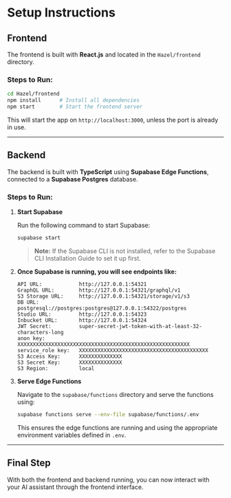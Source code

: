 # Setup Instructions

## Frontend

The frontend is built with **React.js** and located in the `Hazel/frontend` directory.

### Steps to Run:

```bash
cd Hazel/frontend
npm install      # Install all dependencies
npm start        # Start the frontend server
```

This will start the app on `http://localhost:3000`, unless the port is already in use.

---

## Backend

The backend is built with **TypeScript** using **Supabase Edge Functions**, connected to a **Supabase Postgres** database.

### Steps to Run:

1. **Start Supabase**

   Run the following command to start Supabase:

   ```bash
   supabase start
   ```

   > **Note:** If the Supabase CLI is not installed, refer to the Supabase CLI Installation Guide to set it up first.

2. **Once Supabase is running, you will see endpoints like:**

   ```
   API URL:            http://127.0.0.1:54321
   GraphQL URL:        http://127.0.0.1:54321/graphql/v1
   S3 Storage URL:     http://127.0.0.1:54321/storage/v1/s3
   DB URL:             postgresql://postgres:postgres@127.0.0.1:54322/postgres
   Studio URL:         http://127.0.0.1:54323
   Inbucket URL:       http://127.0.0.1:54324
   JWT Secret:         super-secret-jwt-token-with-at-least-32-characters-long
   anon key:           XXXXXXXXXXXXXXXXXXXXXXXXXXXXXXXXXXXXXXXXXXXXXXXXXXXXXXXX
   service_role key:   XXXXXXXXXXXXXXXXXXXXXXXXXXXXXXXXXXXXXXXXXX
   S3 Access Key:      XXXXXXXXXXXXXX
   S3 Secret Key:      XXXXXXXXXXXXXX
   S3 Region:          local
   ```

3. **Serve Edge Functions**

   Navigate to the `supabase/functions` directory and serve the functions using:

   ```bash
   supabase functions serve --env-file supabase/functions/.env
   ```

   This ensures the edge functions are running and using the appropriate environment variables defined in `.env`.

---

## Final Step

With both the frontend and backend running, you can now interact with your AI assistant through the frontend interface.

